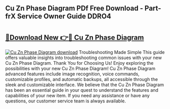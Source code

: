 ## Cu Zn Phase Diagram PDf Free Download - Part-frX Service Owner Guide DDRO4

# <h2><a href="http://dftcsl.blite.top/?on=Cu+Zn+Phase+Diagram">🔗Download New 👉🔴 Cu Zn Phase Diagram</a></h2>

[![Cu Zn Phase Diagram download](https://i.imgur.com/lujVjoI.png)](http://dftcsl.blite.top/?on=Cu+Zn+Phase+Diagram)
Troubleshooting Made Simple This guide offers valuable insights into troubleshooting common issues with your new Cu Zn Phase Diagram. Thank You for Choosing Us! Enjoy exploring the possibilities with your new Cu Zn Phase Diagram! Cu Zn Phase Diagram advanced features include image recognition, voice commands, customizable profiles, and automatic backups, all accessible through the sleek and customizable interface. We believe that the Cu Zn Phase Diagram has been an essential guide in your quest to understand the features and capabilities of your new item. If you need any assistance or have any questions, our customer service team is always available.
